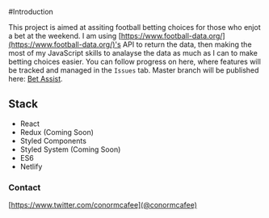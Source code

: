 #Introduction

This project is aimed at assiting football betting choices for those who enjot a bet at the weekend. I am using [https://www.football-data.org/](https://www.football-data.org/)'s API to return the data, then making the most of my JavaScript skills to analayse the data as much as I can to make betting choices easier. You can follow progress on here, where features will be tracked and managed in the `Issues` tab. Master branch will be published here: [Bet Assist](https://bet-assist.netlify.com/).

## Stack

- React
- Redux (Coming Soon)
- Styled Components
- Styled System (Coming Soon)
- ES6
- Netlify

### Contact

[https://www.twitter.com/conormcafee](@conormcafee)
